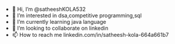- 👋 Hi, I’m @satheeshKOLA532
- 👀 I’m interested in dsa,competitive programming,sql
- 🌱 I’m currently learning java language
- 💞️ I’m looking to collaborate on linkedin
- 📫 How to reach me linkedin.com/in/satheesh-kola-664a661b7

<!---
satheeshKOLA532/satheeshKOLA532 is a ✨ special ✨ repository because its `README.md` (this file) appears on your GitHub profile.
You can click the Preview link to take a look at your changes.
--->
